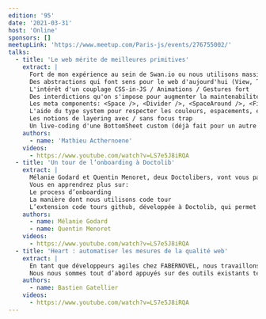 ```yaml
---
edition: '95'
date: '2021-03-31'
host: 'Online'
sponsors: []
meetupLink: 'https://www.meetup.com/Paris-js/events/276755002/'
talks:
  - title: 'Le web mérite de meilleures primitives'
    extract: |
      Fort de mon expérience au sein de Swan.io ou nous utilisons massivement React Native Web, j'ai depuis longtemps l'idée d'un talk sur la façon dont je conçois le frontend aujourd'hui. Au menu:
      Des abstractions qui font sens pour le web d'aujourd'hui (View, Text, FlatList, etc: expliquer pourquoi c'est bien)
      L'intérêt d'un couplage CSS-in-JS / Animations / Gestures fort
      Des interdictions qu'on s'impose pour augmenter la maintenabilité (pas de pseudo classes, pas de margins, modality / focus-visible only, pas de :hover sans le media-query hover, etc)
      Les meta components: <Space />, <Divider />, <SpaceAround />, <Fill />, <Stack />, etc.
      L'aide du type system pour respecter les couleurs, espacements, etc
      Les notions de layering avec / sans focus trap
      Un live-coding d'une BottomSheet custom (déjà fait pour un autre talk) pour montrer la puissance de tout ça une fois packé
    authors:
      - name: 'Mathieu Acthernoene'
    videos:
      - https://www.youtube.com/watch?v=LS7e5J8iRQA
  - title: 'Un tour de l’onboarding à Doctolib'
    extract: |
      Mélanie Godard et Quentin Menoret, deux Doctolibers, vont vous parler de l’onboarding technique des développeurs fullstack qui rejoignent Doctolib.
      Vous en apprendrez plus sur:
      Le process d’onboarding
      La manière dont nous utilisons code tour
      L’extension code tours github, développée à Doctolib, qui permet de suivre un tour directement depuis votre navigateur.
    authors:
      - name: Mélanie Godard
      - name: Quentin Menoret
    videos:
      - https://www.youtube.com/watch?v=LS7e5J8iRQA
  - title: 'Heart : automatiser les mesures de la qualité web'
    extract: |
      En tant que développeurs agiles chez FABERNOVEL, nous travaillons souvent pour des directions métiers (communication, marketing, ressources humaines) qui nous partagent une vision à base d’«impact business», de «time to market» et de «scalabilité». Comment donner la meilleure priorité à la qualité des développements en respectant ces contraintes de coûts et délais ?
      Nous nous sommes tout d’abord appuyés sur des outils existants tels que Dareboost ou Mozilla Observatory pour effectuer ces mesures de qualité en interne. Puis la multiplicité des projets nous a donné l'idée de mettre au point un orchestrateur de ces outils baptisé Heart. En parallèle, le besoin d’autonomie de nos clients nous a encouragé à rendre son usage possible en-dehors de nos murs en le diffusant en open-source.
    authors:
      - name: Bastien Gatellier
    videos:
      - https://www.youtube.com/watch?v=LS7e5J8iRQA
---
```

